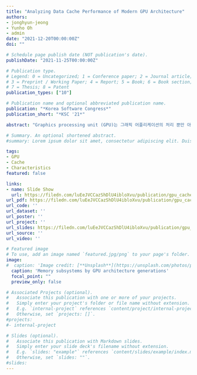 ```yaml
---
title: "Analyzing Data Cache Performance of Modern GPU Architecture"
authors:
- jonghyun-jeong
- Yunho Oh
- admin
date: "2021-12-20T00:00:00Z"
doi: ""

# Schedule page publish date (NOT publication's date).
publishDate: "2021-11-25T00:00:00Z"

# Publication type.
# Legend: 0 = Uncategorized; 1 = Conference paper; 2 = Journal article;
# 3 = Preprint / Working Paper; 4 = Report; 5 = Book; 6 = Book section;
# 7 = Thesis; 8 = Patent
publication_types: ["10"]

# Publication name and optional abbreviated publication name.
publication: "*Korea Software Congress*"
publication_short: "*KSC '21*"

abstract: "Graphics processing unit (GPU)는 그래픽 어플리케이션의 처리 뿐만 아니라 최근 machine learning, big data analytics 등의 대규모 병렬처리를 요구하는 어플리케이션의 처리에 널리 사용되고 있다. GPU는 많은 수의 쓰레드를 동시에 실행하는 병렬처리 구조를 가지고 있다. 이 때문에 많은 메모리 요청이 단시간 내에 발생되어 메모리 계층구조의 자원이 소진되고 데이터 캐시가 비효율적으로 사용되는 문제가 있었다. 최신 GPU 아키텍처에서는 이러한 문제를 해결하기 위해 streaming cache라고 불리는 새로운 캐시 구조를 적용하여 데이터 캐시의 성능 저하 요소를 줄였다. 본 연구에서는 최신 GPU 시뮬레이터를 사용하여 streaming cache의 성능을 기존 캐시와 자세히 비교하여 streaming cache의 특성을 밝히고 있다. 본 연구에서는 streaming cache가 데이터 캐시의 congestion은 해결하지만 memory congestion이 interconnection network 단으로 옮겨갈 수 있음을 밝혀냈다. 본 연구를 통하여 streaming cache가 최신 GPU 메모리 시스템에서 미치는 영향을 분석하여 최신 GPU 아키텍처의 메모리 시스템에서 발생할 수 있는 성능 문제점들에 대해서 제시한다."

# Summary. An optional shortened abstract.
#summary: Lorem ipsum dolor sit amet, consectetur adipiscing elit. Duis posuere tellus ac #convallis placerat. Proin tincidunt magna sed ex sollicitudin condimentum.

tags:
- GPU
- Cache
- Characteristics
featured: false

links:
- name: Slide Show
  url: https://filedn.com/luEeJVCCazShDlU4ibloXvu/publication/gpu_cache_ksc21/gpu_cache_ksc21_slides.ppsx
url_pdf: https://filedn.com/luEeJVCCazShDlU4ibloXvu/publication/gpu_cache_ksc21/gpu_cache_ksc21.pdf
url_code: ''
url_dataset: ''
url_poster: ''
url_project: ''
url_slides: https://filedn.com/luEeJVCCazShDlU4ibloXvu/publication/gpu_cache_ksc21/gpu_cache_ksc21_slides.pdf
url_source: ''
url_video: ''

# Featured image
# To use, add an image named `featured.jpg/png` to your page's folder. 
image:
#  caption: 'Image credit: [**Unsplash**](https://unsplash.com/photos/pLCdAaMFLTE)'
  caption: 'Memory subsystems by GPU architecture generations'
  focal_point: ""
  preview_only: false

# Associated Projects (optional).
#   Associate this publication with one or more of your projects.
#   Simply enter your project's folder or file name without extension.
#   E.g. `internal-project` references `content/project/internal-project/index.md`.
#   Otherwise, set `projects: []`.
#projects:
#- internal-project

# Slides (optional).
#   Associate this publication with Markdown slides.
#   Simply enter your slide deck's filename without extension.
#   E.g. `slides: "example"` references `content/slides/example/index.md`.
#   Otherwise, set `slides: ""`.
#slides:
---
```

